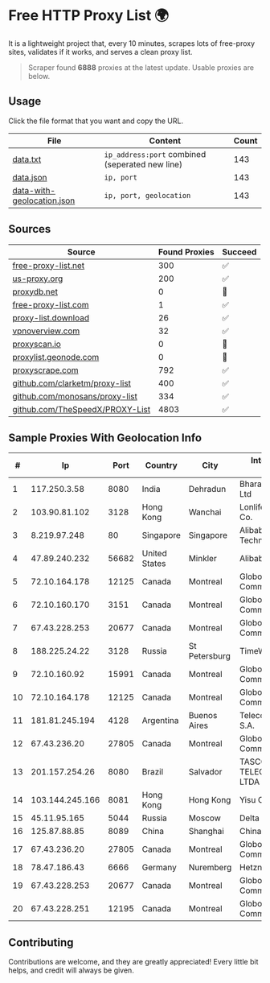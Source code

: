 
# Free HTTP Proxy List 🌍

It is a lightweight project that, every 10 minutes, scrapes lots of free-proxy sites, validates if it works, and serves a clean proxy list.


> Scraper found **6888** proxies at the latest update. Usable proxies are below.

## Usage

Click the file format that you want and copy the URL.


|File|Content|Count|
|----|-------|-----|
|[data.txt](https://raw.githubusercontent.com/themiralay/Proxy-List-World/master/data.txt)|`ip_address:port` combined (seperated new line)|143|
|[data.json](https://raw.githubusercontent.com/themiralay/Proxy-List-World/master/data.json)|`ip, port`|143|
|[data-with-geolocation.json](https://raw.githubusercontent.com/themiralay/Proxy-List-World/master/data-with-geolocation.json)|`ip, port, geolocation`|143|

## Sources

|Source|Found Proxies|Succeed|
|------|-------------|-------|
|[free-proxy-list.net](https://free-proxy-list.net)|300|✅|
|[us-proxy.org](https://www.us-proxy.org)|200|✅|
|[proxydb.net](http://proxydb.net)|0|🚫|
|[free-proxy-list.com](https://free-proxy-list.com/?page=&port=&type%5B%5D=http&type%5B%5D=https&up_time=0&search=Search)|1|✅|
|[proxy-list.download](https://www.proxy-list.download/HTTP)|26|✅|
|[vpnoverview.com](https://vpnoverview.com/privacy/anonymous-browsing/free-proxy-servers)|32|✅|
|[proxyscan.io](https://www.proxyscan.io)|0|🚫|
|[proxylist.geonode.com](https://proxylist.geonode.com/api/proxy-list?limit=300&page=1&sort_by=lastChecked&sort_type=desc&protocols=http,https)|0|🚫|
|[proxyscrape.com](https://api.proxyscrape.com/v2/?request=displayproxies&protocol=http&timeout=10000&country=all&ssl=all&anonymity=all)|792|✅|
|[github.com/clarketm/proxy-list](https://raw.githubusercontent.com/clarketm/proxy-list/master/proxy-list-raw.txt)|400|✅|
|[github.com/monosans/proxy-list](https://raw.githubusercontent.com/monosans/proxy-list/main/proxies/http.txt)|334|✅|
|[github.com/TheSpeedX/PROXY-List](https://raw.githubusercontent.com/TheSpeedX/PROXY-List/master/http.txt)|4803|✅|


## Sample Proxies With Geolocation Info

|#|Ip|Port|Country|City|Internet Service Provider|
|-|--|----|-------|----|-------------------------|
|1|117.250.3.58|8080|India|Dehradun|Bharat Sanchar Nigam Ltd|
|2|103.90.81.102|3128|Hong Kong|Wanchai|Lonlife Technology Co.|
|3|8.219.97.248|80|Singapore|Singapore|Alibaba (US) Technology Co., Ltd.|
|4|47.89.240.232|56682|United States|Minkler|Alibaba.com LLC|
|5|72.10.164.178|12125|Canada|Montreal|GloboTech Communications|
|6|72.10.160.170|3151|Canada|Montreal|GloboTech Communications|
|7|67.43.228.253|20677|Canada|Montreal|GloboTech Communications|
|8|188.225.24.22|3128|Russia|St Petersburg|TimeWeb Co. LTD|
|9|72.10.160.92|15991|Canada|Montreal|GloboTech Communications|
|10|72.10.164.178|12125|Canada|Montreal|GloboTech Communications|
|11|181.81.245.194|4128|Argentina|Buenos Aires|Telecom Argentina S.A.|
|12|67.43.236.20|27805|Canada|Montreal|GloboTech Communications|
|13|201.157.254.26|8080|Brazil|Salvador|TASCOM TELECOMUNICAÇÕES LTDA|
|14|103.144.245.166|8081|Hong Kong|Hong Kong|Yisu Cloud LTD|
|15|45.11.95.165|5044|Russia|Moscow|Delta Ltd|
|16|125.87.88.85|8089|China|Shanghai|China Telecom|
|17|67.43.236.20|27805|Canada|Montreal|GloboTech Communications|
|18|78.47.186.43|6666|Germany|Nuremberg|Hetzner Online GmbH|
|19|67.43.228.253|20677|Canada|Montreal|GloboTech Communications|
|20|67.43.228.251|12195|Canada|Montreal|GloboTech Communications|



## Contributing

Contributions are welcome, and they are greatly appreciated! Every
little bit helps, and credit will always be given.

